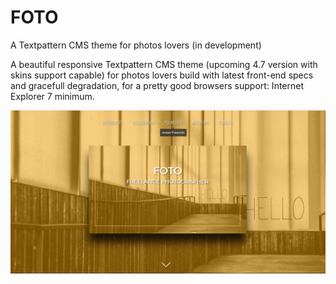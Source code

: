 # FOTO
A Textpattern CMS theme for photos lovers (in development)

A beautiful responsive Textpattern CMS theme (upcoming 4.7 version with skins support capable) for photos lovers build with latest front-end specs and gracefull degradation, for a pretty good browsers support: Internet Explorer 7 minimum.

![FOTO Theme for Textattern CMS 4.7+](https://raw.githubusercontent.com/cara-tm/FOTO/master/FOTO-theme.png)
